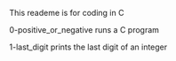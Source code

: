This reademe is for coding in C

0-positive_or_negative runs a C program

1-last_digit prints the last digit of an integer
